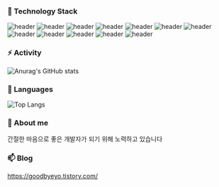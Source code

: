 <!--
### Effort With  👋

**goodbyeyo/goodbyeyo** is a ✨ _special_ ✨ repository because its `README.md` (this file) appears on your GitHub profile.

Here are some ideas to get you started:

- 🔭 I’m currently working on ...
- 🌱 I’m currently learning ...
- 👯 I’m looking to collaborate on ...
- 🤔 I’m looking for help with ...
- 💬 Ask me about ...
- 📫 How to reach me: ...
- 😄 Pronouns: ...
- ⚡ Fun fact: ...
lightgrey
-->

### 🌱 Technology Stack

![header](https://img.shields.io/badge/Java-red)
![header](https://img.shields.io/badge/SpringBoot-orange)
![header](https://img.shields.io/badge/SpringDataJPA-orange)
![header](https://img.shields.io/badge/Oracle-blue)
![header](https://img.shields.io/badge/PostgreSQL-blue)
![header](https://img.shields.io/badge/MariaDB-blue)
![header](https://img.shields.io/badge/Javascript-green)
![header](https://img.shields.io/badge/Vuejs-yellow)
![header](https://img.shields.io/badge/Webpack-yellowgreen)
![header](https://img.shields.io/badge/Jenkins-blueviolet)
![header](https://img.shields.io/badge/Rundeck-blueviolet)
![header](https://img.shields.io/badge/Git-black)
<tr/>



### ⚡ Activity

![Anurag's GitHub stats](https://github-readme-stats.vercel.app/api?username=goodbyeyo&theme=dark&show_icons=true)


### 🔭 Languages

![Top Langs](https://github-readme-stats.vercel.app/api/top-langs/?username=goodbyeyo&layout=compact&theme=dark)


### 💬 About me
간절한 마음으로 좋은 개발자가 되기 위해 노력하고 있습니다


### 📫 Blog
https://goodbyeyo.tistory.com/




<!--
https://img.shields.io/badge/Blog-?style=flat-square&logo=쓰고싶은 아이콘이름&logoColor=white&link=너의링크
-->

